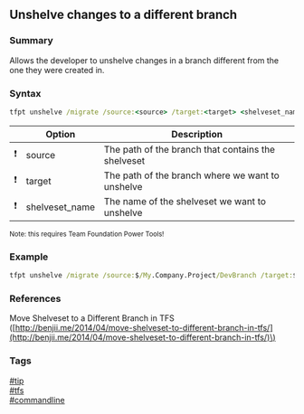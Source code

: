## Unshelve changes to a different branch

### Summary
Allows the developer to unshelve changes in a branch different from the one they were created in.  

### Syntax
```cmd
tfpt unshelve /migrate /source:<source> /target:<target> <shelveset_name>
```

|               | Option         | Description                                        |
| :-----------: | -------------- | -------------------------------------------------- |
| :exclamation: | source         | The path of the branch that contains the shelveset |
| :exclamation: | target         | The path of the branch where we want to unshelve   |
| :exclamation: | shelveset_name | The name of the shelveset we want to unshelve      |

<sub>Note: this requires Team Foundation Power Tools!</sub>

### Example
```cmd
tfpt unshelve /migrate /source:$/My.Company.Project/DevBranch /target:$/My.Company.Project/AnotherBranch "My Awesome Shelveset"
```

### References
Move Shelveset to a Different Branch in TFS \([http://benjii.me/2014/04/move-shelveset-to-different-branch-in-tfs/](http://benjii.me/2014/04/move-shelveset-to-different-branch-in-tfs/)\)

### Tags
[#tip](../../tips.md)  
[#tfs](../tfs.md)  
[#commandline](command-line.md)